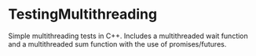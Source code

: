 # TestingMultithreading

Simple multithreading tests in C++. Includes a multithreaded wait function and a multithreaded sum function with the use of promises/futures.
